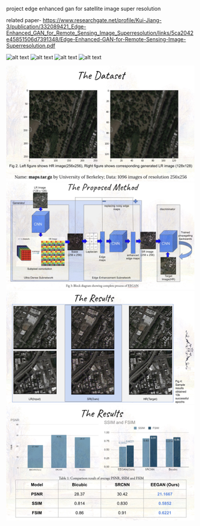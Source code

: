 project edge enhanced gan for satellite image super resolution

related paper- 
https://www.researchgate.net/profile/Kui-Jiang-3/publication/332089421_Edge-Enhanced_GAN_for_Remote_Sensing_Image_Superresolution/links/5ca2042e45851506d7391348/Edge-Enhanced-GAN-for-Remote-Sensing-Image-Superresolution.pdf

![alt text](https://github.com/shivendr7/SatGAN/blob/master/dataset.jpeg)
![alt text](https://github.com/shivendr7/SatGAN/blob/master/proposed%20method.jpeg)
![alt text](https://github.com/shivendr7/SatGAN/blob/master/objective%20results.jpeg)
![alt text](https://github.com/shivendr7/SatGAN/blob/master/subjective%20results.jpeg)

![Screenshot](dataset.jpeg)
![Screenshot](proposed%20method.jpeg)
![Screenshot](objective%20results.jpeg)
![Screenshot](subjective%20results.jpeg)
